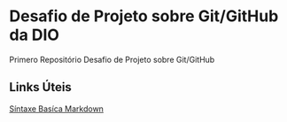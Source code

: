 # Desafio de Projeto sobre Git/GitHub da DIO
Primero Repositório Desafio de Projeto sobre Git/GitHub

## Links Úteis 
[Síntaxe Basíca Markdown](https://www.markdownguide.org/basic-syntax/)
